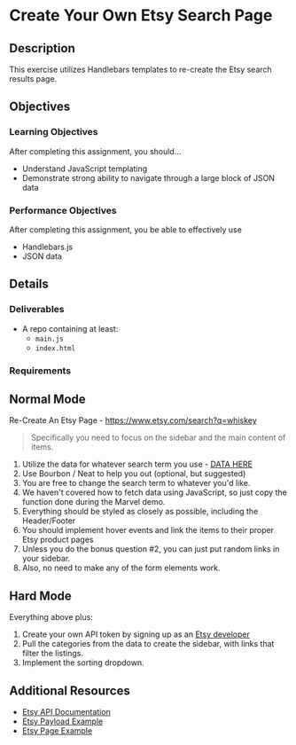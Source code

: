 # Create Your Own Etsy Search Page

## Description
This exercise utilizes Handlebars templates to re-create the Etsy search results page.


## Objectives

### Learning Objectives

After completing this assignment, you should…

- Understand JavaScript templating
- Demonstrate strong ability to navigate through a large block of JSON data

### Performance Objectives

After completing this assignment, you be able to effectively use

* Handlebars.js
* JSON data


## Details

### Deliverables

* A repo containing at least:
  * `main.js`
  * `index.html`

### Requirements

## Normal Mode

Re-Create An Etsy Page - https://www.etsy.com/search?q=whiskey

> Specifically you need to focus on the sidebar and the main content of items. 

1. Utilize the data for whatever search term you use - [DATA
   HERE](https://api.etsy.com/v2/listings/active?api_key=cdwxq4soa7q4zuavbtynj8wx&keywords=whiskey&includes=Images,Shop&sort_on=score)
2. Use Bourbon / Neat to help you out (optional, but suggested)
3. You are free to change the search term to whatever you'd like.
4. We haven't covered how to fetch data using JavaScript, so just copy the function done during the Marvel demo.
5. Everything should be styled as closely as possible, including the Header/Footer
6. You should implement hover events and link the items to their proper Etsy product pages
7. Unless you do the bonus question #2, you can just put random links in your sidebar.
8. Also, no need to make any of the form elements work.

## Hard Mode

Everything above plus:

1. Create your own API token by signing up as an [Etsy developer](https://www.etsy.com/developers/)
2. Pull the categories from the data to create the sidebar, with links that filter the listings.
3. Implement the sorting dropdown.

## Additional Resources

- [Etsy API Documentation](https://www.etsy.com/developers/documentation/reference/listing)
- [Etsy Payload
  Example](https://api.etsy.com/v2/listings/active?api_key=cdwxq4soa7q4zuavbtynj8wx&keywords=tacos&includes=Images,Shop&sort_on=score)
- [Etsy Page Example](https://www.etsy.com/search?q=tacos)
